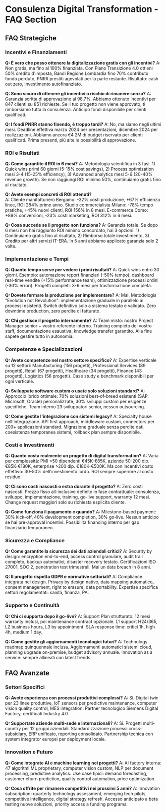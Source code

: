 # Consulenza Digital Transformation - FAQ Section

## FAQ Strategiche

### Incentivi e Finanziamenti

**Q: È vero che posso ottenere la digitalizzazione gratis con gli incentivi?**
A: Non gratis, ma fino al 100% finanziata. Con Piano Transizione 4.0 ottieni 50% credito d'imposta, Bandi Regione Lombardia fino 70% contributo fondo perduto, PNRR prestiti agevolati per la parte restante. Risultato: cash out zero, investimento autofinanziato.

**Q: Sono sicuro di ottenere gli incentivi o rischio di rimanere senza?**
A: Garanzia scritta di approvazione al 98.7%. Abbiamo ottenuto incentivi per 847 clienti su 851 richieste. Se il tuo progetto non viene approvato, ti rimborsiamo tutta la consulenza. Anticipo fondi disponibile per clienti qualificati.

**Q: I fondi PNRR stanno finendo, è troppo tardi?**
A: No, ma siamo negli ultimi mesi. Deadline effettiva marzo 2024 per presentazioni, dicembre 2024 per realizzazioni. Abbiamo ancora €4.2M di budget riservato per clienti qualificati. Prima presenti, più alte le possibilità di approvazione.

### ROI e Risultati

**Q: Come garantite il ROI in 6 mesi?**
A: Metodologia scientifica in 3 fasi: 1) Quick wins primi 60 giorni (5-15% cost savings), 2) Process optimization mesi 3-4 (15-25% efficiency), 3) Advanced analytics mesi 5-6 (20-40% revenue growth). Se non raggiungi ROI minimo 50%, continuiamo gratis fino al risultato.

**Q: Avete esempi concreti di ROI ottenuti?**  
A: Cliente manifatturiero Bergamo: -32% costi produzione, +67% efficienza linee, ROI 284% primo anno. Studio commercialista Milano: -78% tempo pratiche, +45% nuovi clienti, ROI 156% in 8 mesi. E-commerce Como: +89% conversioni, -23% costi marketing, ROI 312% in 6 mesi.

**Q: Cosa succede se il progetto non funziona?**
A: Garanzia totale. Se dopo 6 mesi non hai raggiunto ROI minimo concordato, hai 3 opzioni: 1) Continuiamo gratis fino al risultato, 2) Rimborso totale investimento, 3) Credito per altri servizi IT-ERA. In 5 anni abbiamo applicato garanzia solo 2 volte.

### Implementazione e Tempi

**Q: Quanto tempo serve per vedere i primi risultati?**
A: Quick wins entro 30 giorni. Esempio: automazione report finanziari (-50% tempo), dashboard real-time vendite (+15% performance team), ottimizzazione processi ordini (-30% errori). Progetti completi: 3-6 mesi per trasformazione completa.

**Q: Dovete fermare la produzione per implementare?**
A: Mai. Metodologia "Evolution not Revolution": implementazione graduale in parallelo ai processi esistenti. Switch definitivo solo a sistema testato e validato. Zero downtime production, zero perdite di fatturato.

**Q: Chi gestisce il progetto internamente?**
A: Team misto: nostro Project Manager senior + vostro referente interno. Training completo del vostro staff, documentazione esaustiva, knowledge transfer garantito. Alla fine sapete gestire tutto in autonomia.

### Competenze e Specializzazioni

**Q: Avete competenze nel nostro settore specifico?**
A: Expertise verticale su 12 settori: Manufacturing (156 progetti), Professional Services (89 progetti), Retail (67 progetti), Healthcare (34 progetti), Finance (43 progetti), Logistics (56 progetti). Case study e benchmark disponibili per ogni verticale.

**Q: Sviluppate software custom o usate solo soluzioni standard?**
A: Approccio ibrido ottimale: 70% soluzioni best-of-breed esistenti (SAP, Microsoft, Oracle) personalizzate, 30% sviluppi custom per esigenze specifiche. Team interno 23 sviluppatori senior, nessun outsourcing.

**Q: Come gestite l'integrazione con sistemi legacy?**
A: Specialty house nell'integrazione. API first approach, middleware custom, connectors per 200+ applicazioni standard. Migrazione graduale senza perdite dati, coesistenza temporanea sistemi, rollback plan sempre disponibile.

### Costi e Investimenti

**Q: Quanto costa realmente un progetto di digital transformation?**
A: Varia per complessità: PMI <50 dipendenti €45K-€85K, aziende 50-200 dip. €85K-€180K, enterprise >200 dip. €180K-€500K. Ma con incentivi costo effettivo: 30-50% dell'investimento lordo. ROI sempre superiore al costo residuo.

**Q: Ci sono costi nascosti o extra durante il progetto?**
A: Zero costi nascosti. Prezzo fisso all-inclusive definito in fase contrattuale: consulenza, sviluppo, implementazione, training, go-live support, warranty 12 mesi. Change request maggiori solo su richiesta esplicita cliente.

**Q: Come funziona il pagamento e quando?**
A: Milestone-based payment: 30% kick-off, 40% development completion, 30% go-live. Nessun anticipo se hai pre-approval incentivi. Possibilità financing interno per gap finanziario temporaneo.

### Sicurezza e Compliance

**Q: Come garantite la sicurezza dei dati aziendali critici?**
A: Security by design: encryption end-to-end, access control granulare, audit trail completo, backup automatici, disaster recovery testato. Certificazioni ISO 27001, SOC 2, penetration test trimestrali. Mai un data breach in 8 anni.

**Q: Il progetto rispetta GDPR e normative settoriali?**
A: Compliance integrata nel design. Privacy by design nativo, data mapping automatico, consent management, right to erasure, data portability. Expertise specifica settori regolamentati: sanità, finanza, PA.

### Supporto e Continuità

**Q: Chi ci supporta dopo il go-live?**
A: Support Plan strutturato: 12 mesi warranty inclusi, poi maintenance contract opzionale. L1 support H24/365, L2 business hours, L3 by appointment. SLA response time: critici 1h, high 4h, medium 1 day.

**Q: Come gestite gli aggiornamenti tecnologici futuri?**
A: Technology roadmap quinquennale inclusa. Aggiornamenti automatici sistemi cloud, planning upgrade on-premise, budget advisory annuale. Innovation as a service: sempre allineati con latest trends.

## FAQ Avanzate

### Settori Specifici

**Q: Avete esperienza con processi produttivi complessi?**
A: Sì. Digital twin per 23 linee produttive, IoT sensors per predictive maintenance, computer vision quality control, MES integration. Partner tecnologico Siemens Digital Factory, certificati Industry 4.0.

**Q: Supportate aziende multi-sede e internazionali?**
A: Sì. Progetti multi-country per 12 gruppi aziendali. Standardizzazione processi cross-subsidiary, ERP unificato, reporting consolidato. Partnership tecnica con system integrator europei per deployment locale.

### Innovation e Futuro

**Q: Come integrate AI e machine learning nei progetti?**
A: AI factory interna: 47 algoritmi ML proprietary, computer vision custom, NLP per document processing, predictive analytics. Use case tipici: demand forecasting, customer churn prediction, quality control automation, price optimization.

**Q: Cosa offrite per rimanere competitivi nei prossimi 5 anni?**
A: Innovation subscription: quarterly technology assessment, emerging tech pilots, competitive intelligence, digital strategy refresh. Accesso anticipato a beta testing nuove soluzioni, priority access a funding programs.